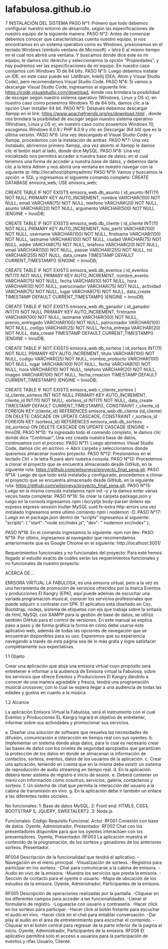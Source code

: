 # lafabulosa.github.io

7	INSTALACIÓN DEL SISTEMA
PASO N°1: Primero que todo debemos configurar nuestro entorno de desarrollo, según las especificaciones de nuestro equipo de la siguiente manera.
PASO N°2: Antes de comenzar debemos conocer que características cuenta nuestro equipo, si nos encontramos en un sistema operativo como es Windows, 
presionamos en el teclado Windows (símbolo ventana de Microsoft) + letra E al mismo tiempo en el cual nos abrirá una ventana. Y buscamos donde dice este es 
mi equipo, le damos clic derecho y seleccionamos la opción “Propiedades”, y hay podremos ver las especificaciones de mi equipo. En nuestro caso contamos con 
Windows 10 de 64 bits.
PASO N°3: Luego debemos instalar un IDE, en este caso puede ser (JetBrain, Intellij IDEA, Atom y Visual Studio Code), pero recomendamos Visual Studio Code.
PASO N°4: Si vamos a descargar Visual Studio Code; ingresamos al siguiente link: https://code.visualstudio.com/download, donde nos brindara la posibilidad de 
escoger según nuestro sistema operativo (Windows, Linux y OS x); en nuestro caso como poseemos Windows 10 de 64 bits, damos clic a la opción User Installer 64 bit.
PASO N°5: Después debemos descargar Xampp en el link: https://www.apachefriends.org/es/download.html , donde nos brindara la posibilidad de escoger según nuestro 
sistema operativo (Windows, Linux y OS x); en nuestro caso como poseemos Windows 10, escogimos Windows 8.0.9 / PHP 8.0.9 y clic en Descargar (64 bit) que es la última versión.
PASO N°6: Una vez descargado el Visual Studio Code y Xampp, procedemos con la instalación de ambas.
PASO N°7: Una vez instalado, abriremos primero Xampp, una vez abierto el Xampp le damos clic el botón start al lado, donde dice MySQL. 
PASO N°8: Una vez inicializado nos permitirá acceder a nuestra base de datos; en el cual tenemos una forma de acceder a nuestra base de datos, y debemos darle 
clic a la letra Admin y nos abrirá una ventana en nuestro navegar con la siguiente ip: http://localhost/phpmyadmin/
PASO N°9: Vamos y buscamos la opción -> SQL y ingresamos el siguiente
comando completo: 
CREATE DATABASE emisora_web;
USE emisora_web;

CREATE TABLE IF NOT EXISTS emisora_web.db_asunto (
  id_asunto INT(11) NOT NULL PRIMARY KEY AUTO_INCREMENT,
  nombre VARCHAR(100) NOT NULL,
  email VARCHAR(75) NOT NULL,
  telefono VARCHAR(20) NOT NULL,
  asunto VARCHAR(20) NOT NULL,
  argumento VARCHAR(500) NOT NULL
  )ENGINE = InnoDB;

CREATE TABLE IF NOT EXISTS emisora_web.db_cliente (
  id_cliente INT(11) NOT NULL PRIMARY KEY AUTO_INCREMENT,
  foto_perfil VARCHAR(100) NOT NULL,
  username VARCHAR(100) NOT NULL,
  firstname VARCHAR(100) NOT NULL,
  lastname VARCHAR(100) NOT NULL,
  ciudad VARCHAR(75) NOT NULL,
  addre VARCHAR(75) NOT NULL,
  telefono VARCHAR(20) NOT NULL,
  email VARCHAR(100) NOT NULL,
  passw VARCHAR(255) NOT NULL,
  rol VARCHAR(255) NOT NULL,
  data_create TIMESTAMP DEFAULT CURRENT_TIMESTAMP()
  )ENGINE = InnoDB;

CREATE TABLE IF NOT EXISTS emisora_web.db_eventos (
  id_eventos INT(11) NOT NULL PRIMARY KEY AUTO_INCREMENT,
  nombre_evento VARCHAR(75) NOT NULL,
  fecha VARCHAR(10) NOT NULL,
  hora VARCHAR(10) NOT NULL,
  patrocinador VARCHAR(75) NOT NULL,
  actividad VARCHAR(75) NOT NULL,
  lugar VARCHAR(75) NOT NULL,
  data_create TIMESTAMP DEFAULT CURRENT_TIMESTAMP()
  )ENGINE = InnoDB;

CREATE TABLE IF NOT EXISTS emisora_web.db_ganador (
  id_ganador INT(11) NOT NULL PRIMARY KEY AUTO_INCREMENT,
  firstname VARCHAR(100) NOT NULL,
  lastname VARCHAR(100) NOT NULL,
  premio_entregado VARCHAR(100) NOT NULL,
  patrocinador VARCHAR(100) NOT NULL,
  codigo VARCHAR(25) NOT NULL,
  fecha_entrega VARCHAR(20) NOT NULL,
  data_create TIMESTAMP DEFAULT CURRENT_TIMESTAMP()
  )ENGINE = InnoDB;

CREATE TABLE IF NOT EXISTS emisora_web.db_sorteos (
  id_sorteos INT(11) NOT NULL PRIMARY KEY AUTO_INCREMENT,
  titulo VARCHAR(100) NOT NULL,
  codigo VARCHAR(25) NOT NULL,
  nombre_producto VARCHAR(100) NOT NULL,
  lugar VARCHAR(100) NOT NULL,
  fecha VARCHAR(10) NOT NULL,
  hora VARCHAR(10) NOT NULL,
  telefono VARCHAR(20) NOT NULL,
  imagen VARCHAR(100) NOT NULL,
  fecha_creacion TIMESTAMP DEFAULT CURRENT_TIMESTAMP()
  )ENGINE = InnoDB;

CREATE TABLE IF NOT EXISTS emisora_web.r_cliente_sorteos (
  id_cliente_sorteos INT NOT NULL PRIMARY KEY AUTO_INCREMENT,
  cliente_id  INT(11) NOT NULL,
  sorteos_id  INT(11) NOT NULL,
  data_create TIMESTAMP DEFAULT CURRENT_TIMESTAMP(),
  CONSTRAINT  r_cliente_id FOREIGN KEY (cliente_id) REFERENCES emisora_web.db_cliente (id_cliente) ON DELETE CASCADE ON UPDATE CASCADE,
  CONSTRAINT  r_sorteos_id FOREIGN KEY (sorteos_id) REFERENCES emisora_web.db_sorteos (id_sorteos) ON DELETE CASCADE ON UPDATE CASCADE
)ENGINE = InnoDB;
PASO N°10: Ya ingresado todo el comando completo, le damos clic donde dice “Continuar”, Una vez creada nuestra base de datos, continuamos con el proceso.
PASO N°11: Luego abriremos Visual Studio Code, damos clic en archivo -> Abrir carpeta y seleccionamos donde queremos almacenar nuestro proyecto.
PASO N°12: Presionamos en el teclado Ctrl + le letra Ñ para abrir nuestra consola.
PASO N°13: Procedemos a clonar el proyecto que se encuentra almacenado desde GitHub, en la siguiente ruta: https://github.com/wilsonevs/proyecto_final_sena.git.
PASO N°14: Luego de que todo está instalado y configurado, procedemos a clonar el proyecto que se encuentra almacenado desde GitHub, en la siguiente 
ruta: https://github.com/wilsonevs/proyecto_final_sena.git.
PASO N°15: Luego en la misma consola instalamos npm init –y y le damos enter varias veces hasta completar.
PASO N°16:  Se crear la carpeta package.json y luego en la consola ingresamos npm i bcryptjs body-parser dotenv ejs express express-session  multer MySQL 
uuid fs-extra http-errors una vez instalado ingresamos entre ultimo comando 
 npm i nodemon  -D. 
PASO N°17: Luego en el package.json dentro de “scripts” ingresamos al siguiente: 
"scripts": {
    "start": "node src/index.js",
    "dev": " nodemon src/index"
  },

PASO N°18: En el comando ingresamos lo siguiente: npm run dev.
PASO N°19: Por último, ingresamos al navegador que recomendamos anteriormente que es Google Chrome en el siguiente: http://localhost:3001/


Requerimientos funcionales y no funcionales del proyecto:
Para este hemos llegado al estudio exacto de cuáles serán los requerimientos funcionales y no funcionales de nuestro proyecto:


ACERCA DE…

EMISORA VIRTUAL LA FABULOSA, es una emisora virtual, pero a la vez es una herramienta de promoción de servicios ofrecidos por la marca Eventos y producciones El Kangry (EPK), 
aquí puede además de escuchar una variada programación musical, conocer los servicios profesionales que puede adquirir o contratar con EPK.
El aplicativo está diseñado en Css, Bootstrap, nodejs, sistema de etiquetas con ejs que trabaja sobre la sintaxis de html, MySQL con XAMPP para la gestión de base de datos, 
se utilizó también GitHub para el control de versiones.
En este manual se explica paso a paso y de forma gráfica la forma en cómo debe usarse este aplicativo web, además de todas las opciones de navegación que se encuentran 
disponibles para su uso.
Esperemos que su experiencia navegando a través de esta página sea de lo más grata y logre satisfacer completamente sus expectativas.

1.1 	Objeto

Crear una aplicación que aloja una emisora virtual cuyo propósito será entretener e informar a la audiencia de Emisora virtual la Fabulosa, sobre los servicios que 
ofrece Eventos y Producciones El Kangry dándolo a conocer de una manera agradable y fresca, tendrá una programación musical crossover, con lo cual se espera llegar 
a una audiencia de todas las edades y gustos en cuanto a la música.


1.2 	Alcance

La aplicación Emisora Virtual la Fabulosa, será el instrumento con el cual Eventos y Producciones EL Kangry logrará el objetivo de entretener, informar sobre sus 
actividades y promocionar sus servicios.

a.	Diseñar una solución de software que resuelva las necesidades de difusión, comunicación e interacción en tiempo real con sus oyentes.
b.	Implementar un sistema donde aloja datos, para lo cual es necesario crear las bases de datos con los niveles de seguridad apropiados que garanticen la protección de los datos en donde se almacenan la información de contactos, sorteos, eventos, datos de los usuarios de la aplicación.
c.	Crear una aplicación, teniendo en cuenta que en la misma debe existir un sistema de reproducción de audio streaming en tiempo real.
d.	En la aplicación deberá tener sistema de registro e inicio de sesión.
e.	Deberá contener un menú con información como nosotros, servicios, galería, contáctenos y sorteos.
f.	Un sistema de chat que permita la interacción del usuario a la cabina de transmisión en vivo.
g.	En la aplicación debe ir también un enlace a las diferentes redes sociales.


No funcionales:
1: Base de datos MySQL.
2: Front end: HTML5, CSS3, BOOTSTRAP 5, JQUERY, SWEETALERT2.
3: Node.js.

Funcionales: 
Código	Requisito Funcional.	Actor.
RF001	Conexión con base de datos.	Oyente, Administrador, Presentador.
RF002	Chat con los presentadores disponible para que los oyentes interactúen con los presentadores.	Oyente,
Presentador.
RF003	La aplicación muestra el contenido de la programación, de los sorteos y ganadores de los anteriores sorteos.	Presentador.

RF004	Descripción de la funcionalidad que tendrá el aplicativo.
-Navegación en el menú principal.
-Visualización de sorteos.
-Registros para participar en los sorteos.
-Chat para comunicarse a la cabina de emisora.
-Audio en vivo de la emisora.
-Muestra los servicios que presta la emisora.
-Sección de contacto para el oyente o usuario.
-Mapa de ubicación de los estudios de la emisora.	Oyente,
Administrador,
Participantes de la emisora.

RF005	Descripción de operaciones realizadas por la pantalla.
-Cliquear en los diferentes campos para acceder a las funcionalidades.
-Llenar el formulario de registro.
-Loguearse con usuario y contraseña.
-Hacer click en los sorteos para participar.
-Hacer click al botón frotante para escuchar el audio en vivo.
-Hacer click en el chat para entablar conversación.
-Dar play al audio en el área de entretenimiento para escuchar el contenido.
-Cliquear en el botón central para regresar de la parte inferior de la pagina al inicio.	Oyente,
Administrador,
Participantes de la emisora.
RF006	El aplicativo permitirá solo el acceso a usuarios para la participación de eventos y rifas	Usuario,
Cliente.

